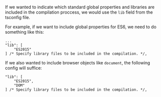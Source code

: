If we wanted to indicate which standard global properties and libraries are included in the compilation proccess, we would use the `lib` field from the tsconfig file.

For example, if we want to include global properties for ES6, we need to do something like this:

```
...
"lib": [
    "ES2015"
] /* Specify library files to be included in the compilation. */,

```

If we also wanted to include browser objects like `document`, the following config will suffice:

```
"lib": [
    "ES2015",
    "DOM"
] /* Specify library files to be included in the compilation. */,
```
